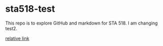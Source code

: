 # sta518-test
This repo is to explore GitHub and markdown for STA 518. I am changing test2.

[relative link](day1.md)
